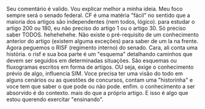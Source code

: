 Seu comentário é valido. Vou explicar melhor a minha ideia. Meu foco sempre será o senado federal. CF é uma matéria "fácil" no sentido que a maioria dos artigos são independentes (nem todos, lógico). para estudar o artigo 200 ou 180, eu não preciso do artigo 1 ou o artigo 30. Só preciso saber TODOS. hehehehehe. Não existe o pré-requisito de um conhecimento anterior do artigo (existem alguma exceções) para saber de um la na frente. Agora peguemos o RISF (regimento interno) do senado. Cara, ali conta uma história. o risf e sua boa parte é um "esquema" detalhando caminhos que devem ser seguidos em determinadas situações. São esquemas ou fluxogramas escritos em forma de artigos. OU seja, exige o conhecimento prévio de algo, influencia SIM. Voce precisa ter uma visão do todo em alguns cenários ou as questões de concursos, contam uma "historinha" e voce tem que saber o que pode ou não pode. enfim. o conhecimento a ser absorvido é do contexto. mais do que a próprio artigo. E isso é algo que estou querendo exercitar "ensinando".